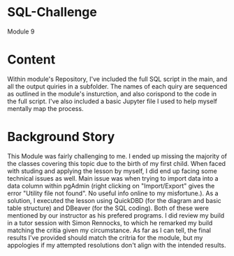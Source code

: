 # SQL-Challenge
 Module 9

# Content
Within module's Repository, I've included the full SQL script in the main, and all the output quiries in a subfolder. The names of each quiry are sequenced as outlined in the module's insturction, and also corispond to the code in the full script. I've also included a basic Jupyter file I used to help myself mentally map the process. 


# Background Story
This Module was fairly challenging to me. I ended up missing the majority of the classes covering this topic due to the birth of my first child. When faced with studing and applying the lesson by myself, I did end up facing some technical issues as well. Main issue was when trying to import data into a data column within pgAdmin (right clicking on "Import/Export" gives the error "Utility file not found". No useful info online to my misfortune.). As a solution, I executed the lesson using QuickDBD (for the diagram and basic table structure) and DBeaver (for the SQL coding). Both of these were mentioned by our instructor as his prefered programs. I did review my build in a tutor session with Simon Rennocks, to which he remarked my build matching the critia given my circumstance. As far as I can tell, the final results I've provided should match the critria for the module, but my appologies if my attempted resolutions don't align with the intended results. 
